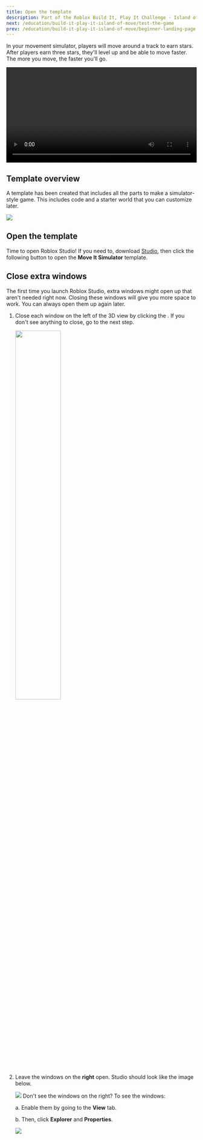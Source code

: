 ```yaml
---
title: Open the template
description: Part of the Roblox Build It, Play It Challenge - Island of Move. Open the template for the movement simulator.
next: /education/build-it-play-it-island-of-move/test-the-game
prev: /education/build-it-play-it-island-of-move/beginner-landing-page
---
```


In your movement simulator, players will move around a track to earn stars. After players earn three stars, they'll level up and be able to move faster. The more you move, the faster you'll go.

<video controls src="../../assets/education/build-it-play-it-island-of-move/opening-the-template/overview-game-progress.mp4" width="100%"></video>

## Template overview

A template has been created that includes all the parts to make a simulator-style game. This includes code and a starter world that you can customize later.

<img src="../../assets/education/build-it-play-it-island-of-move/opening-the-template/template-example.jpeg" />

## Open the template

Time to open Roblox Studio! If you need to, download [Studio](https://www.roblox.com/create), then click the following button to open the **Move It Simulator** template.

<UseStudioButton variant="" buttonTextTranslationKey="Action.EditInStudio" placeId="5353920686" universeId="1876281622" />

## Close extra windows

The first time you launch Roblox Studio, extra windows might open up that aren't needed right now. Closing these windows will give you more space to work. You can always open them up again later.

1. Close each window on the left of the 3D view by clicking the . If you don't see anything to close, go to the next step.

   <img src="../../assets/education/build-it-play-it-island-of-move/opening-the-template/close-toolbox.png" width="50%" />

2. Leave the windows on the **right** open. Studio should look like the image below.

   <img src="../../assets/education/build-it-play-it-island-of-move/opening-the-template/studio-interface.jpeg" />
   <Alert severity="warning">
   <AlertTitle>Don't see the windows on the right?</AlertTitle>
   To see the windows:

   a. Enable them by going to the **View** tab.

   b. Then, click **Explorer** and **Properties**.

   <img src="../../assets/education/build-it-play-it-island-of-move/opening-the-template/open-explorer-properties.png" />

   </Alert>
